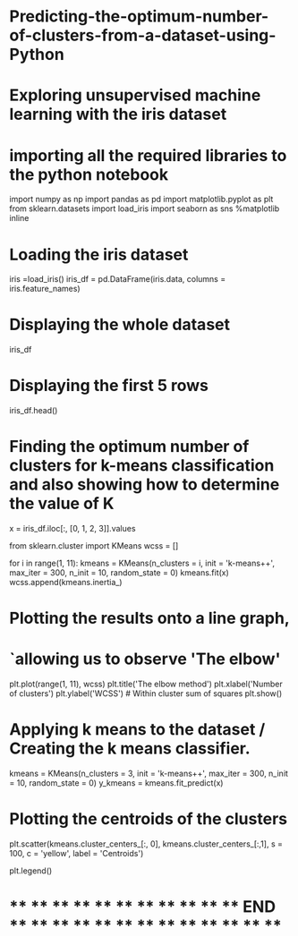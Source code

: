 # Predicting-the-optimum-number-of-clusters-from-a-dataset-using-Python



# Exploring unsupervised machine learning with the iris dataset

# importing all the required libraries to the python notebook
import numpy as np
import pandas as pd
import matplotlib.pyplot as plt
from sklearn.datasets import load_iris
import seaborn as sns
%matplotlib inline

# Loading the iris dataset
iris =load_iris()
iris_df = pd.DataFrame(iris.data, columns = iris.feature_names)

# Displaying the whole dataset
iris_df

# Displaying the first 5 rows
iris_df.head()



# Finding the optimum number of clusters for k-means classification and also showing how to determine the value of K
x = iris_df.iloc[:, [0, 1, 2, 3]].values

from sklearn.cluster import KMeans
wcss = []

for i in range(1, 11):
    kmeans = KMeans(n_clusters = i, init = 'k-means++',
                    max_iter = 300, n_init = 10, random_state = 0)
    kmeans.fit(x)
    wcss.append(kmeans.inertia_)

# Plotting the results onto a line graph,
# `allowing us to observe 'The elbow'
plt.plot(range(1, 11), wcss)
plt.title('The elbow method')
plt.xlabel('Number of clusters')
plt.ylabel('WCSS') # Within cluster sum of squares
plt.show()




# Applying k means to the dataset / Creating the k means classifier.
kmeans = KMeans(n_clusters = 3, init = 'k-means++',
                max_iter = 300, n_init = 10, random_state = 0)
y_kmeans = kmeans.fit_predict(x)


# Plotting the centroids of the clusters
plt.scatter(kmeans.cluster_centers_[:, 0], kmeans.cluster_centers_[:,1],
            s = 100, c = 'yellow', label = 'Centroids')

plt.legend()



# ** ** ** ** ** ** ** ** ** ** ** END ** ** ** ** ** ** ** ** ** ** ** ** **
